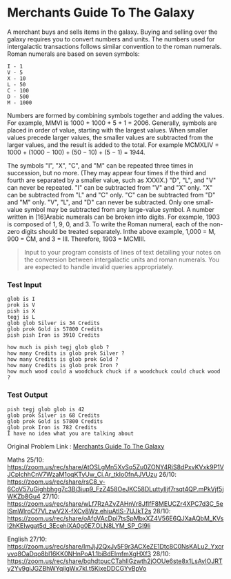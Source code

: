# Merchants Guide To The Galaxy


A merchant buys and sells items in the galaxy. Buying and selling over the galaxy requires you to convert numbers and units. The numbers used for intergalactic transactions follows similar convention to the roman numerals. Roman numerals are based on seven symbols:
```
I - 1
V - 5
X - 10
L - 50
C - 100
D - 500
M - 1000
```
Numbers are formed by combining symbols together and adding the values. For example, MMVI is 1000 + 1000 + 5 + 1 = 2006. Generally, symbols are placed in order of value, starting with the largest values. When smaller values precede larger values, the smaller values are subtracted from the larger values, and the result is added to the total. For example MCMXLIV = 1000 + (1000 − 100) + (50 − 10) + (5 − 1) = 1944.

The symbols "I", "X", "C", and "M" can be repeated three times in succession, but no more. (They may appear four times if the third and fourth are separated by a smaller value, such as XXXIX.) "D", "L", and "V" can never be repeated. "I" can be subtracted from "V" and "X" only. "X" can be subtracted from "L" and "C" only. "C" can be subtracted from "D" and "M" only. "V", "L", and "D" can never be subtracted. Only one small-value symbol may be subtracted from any large-value symbol. A number written in [16]Arabic numerals can be broken into digits. For example, 1903 is composed of 1, 9, 0, and 3. To write the Roman numeral, each of the non-zero digits should be treated separately. Inthe above example, 1,000 = M, 900 = CM, and 3 = III. Therefore, 1903 = MCMIII. 

>Input to your program consists of lines of text detailing your notes on the conversion between intergalactic units and roman numerals. 
>You are expected to handle invalid queries appropriately.

### Test Input
```
glob is I
prok is V
pish is X
tegj is L
glob glob Silver is 34 Credits
glob prok Gold is 57800 Credits
pish pish Iron is 3910 Credits

how much is pish tegj glob glob ?
how many Credits is glob prok Silver ?
how many Credits is glob prok Gold ?
how many Credits is glob prok Iron ?
how much wood could a woodchuck chuck if a woodchuck could chuck wood ?
```

### Test Output
```
pish tegj glob glob is 42
glob prok Silver is 68 Credits
glob prok Gold is 57800 Credits
glob prok Iron is 782 Credits
I have no idea what you are talking about
```

Original Problem Link : [Merchants Guide To The Galaxy](https://www.careercup.com/question?id=4904931328786432)


Maths 25/10: https://zoom.us/rec/share/AtOSLgMn5XvSq5Zu0ZONY4RiS8dPxvKVxk9P1VJCpIchhCnV7WzaM1oqKTyUw_Ci.Ar_tkIo0fnAJVUzu
      26/10: https://zoom.us/rec/share/rsC8_v-6CoV57uGighbhgg7c3Bj3iup9_FzZ458OeJKC58DLuttylIjf7rsqt4QP.mPkVjf5jWKZb8Gu4
      27/10: https://zoom.us/rec/share/wLf7RzAZvZAHnVr8JflfF8MEUCZr4XPC7d3C_5elSmWlroCf7VLzwV2X-fXCv8Wz.ehiuAtIS-7UJkT2s
      28/10: https://zoom.us/rec/share/oAfpVAcDpl7tsSpMbxXZ4V56E6QJXaAQbM_KVsl2hKEIwgat5d_3EcehiXA0g0E7.OLN8LYM_SP_GI9li

English 27/10: https://zoom.us/rec/share/ImJjJ2QxJv5F9r3ACXeZE1Dtc8C0NsKALu2_Yxcrvvq8OaDqo8bl16KK0NHnPoA1.1biBdEImfmXgHXf3
        28/10: https://zoom.us/rec/share/bqhdtpucCTahllGzwth2jOOUe6ste8x1LsAyIOJRTy2Yv9giJGZBhWYqilgWx7kI.t5KjxeDDCGYvBpVo
